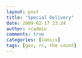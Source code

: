 ```yaml
---
layout: post
title: "Special Delivery"
date: 2009-02-17 23:24
author: rcadmin
comments: true
categories: [Comics]
tags: [goz, rc, the count]
---
```

<a href="http://bitsmack.com/wp/2009/02/18/special-delivery/"><img src="http://dl.bitsmack.com/uploads/2009/02/20090217.jpg" alt="" title="That was my favorite episode of Private Practice" class="alignnone size-full wp-image-1578" /></a>
